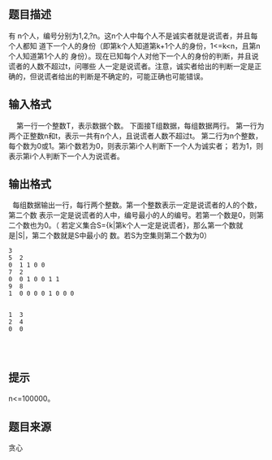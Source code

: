 


## 题目描述
有 n个人，编号分别为1,2,?n。这n个人中每个人不是诚实者就是说谎者，并且每个人都知
道下一个人的身份（即第k个人知道第k+1个人的身份，1<=k<n，且第n个人知道第1个人的
身份）。现在已知每个人对他下一个人的身份的判断，并且说谎者的人数不超过t，问哪些
人一定是说谎者。注意，诚实者给出的判断一定是正确的，但说谎者给出的判断是不确定的，可能正确也可能错误。
 
 
## 输入格式
 
 
第一行一个整数T，表示数据个数。
下面接T组数据，每组数据两行。
第一行为两个正整数n和t，表示一共有n个人，且说谎者人数不超过t。
第二行为n个整数，每个数为0或1。第i个数若为0，则表示第i个人判断下一个人为诚实者；
若为1，则表示第i个人判断下一个人为说谎者。
 
 
## 输出格式
 
每组数据输出一行，每行两个整数。第一个整数表示一定是说谎者的人的个数，第二个数
表示一定是说谎者的人中，编号最小的人的编号。若第一个数是0，则第二个数也为0。（
若定义集合S={k|第k个人一定是说谎者}，那么第一个数就是|S|，第二个数就是S中最小的
数。若S为空集则第二个数为0）
 
 
 
 

```input1
3
5  2
0  1 1 0 0
7  2
0  0 1 0 0 1 1
9  8
1  0 0 0 0 1 0 0 0


```

```output1
1  3
2  4
0  0
 
 
 
```

## 提示
n<=100000。
## 题目来源
贪心


